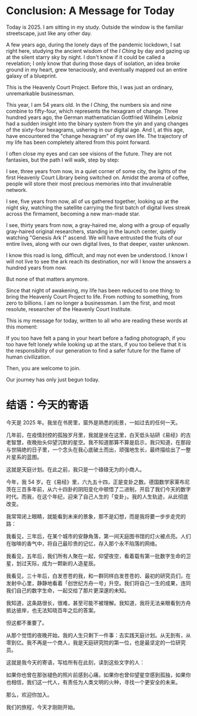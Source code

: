 # Conclusion: A Message for Today

Today is 2025. I am sitting in my study. Outside the window is the familiar streetscape, just like any other day.

A few years ago, during the lonely days of the pandemic lockdown, I sat right here, studying the ancient wisdom of the *I Ching* by day and gazing up at the silent starry sky by night. I don't know if it could be called a revelation; I only know that during those days of isolation, an idea broke ground in my heart, grew tenaciously, and eventually mapped out an entire galaxy of a blueprint.

This is the Heavenly Court Project. Before this, I was just an ordinary, unremarkable businessman.

This year, I am 54 years old. In the *I Ching*, the numbers six and nine combine to fifty-four, which represents the hexagram of change. Three hundred years ago, the German mathematician Gottfried Wilhelm Leibniz had a sudden insight into the binary system from the yin and yang changes of the sixty-four hexagrams, ushering in our digital age. And I, at this age, have encountered the "change hexagram" of my own life. The trajectory of my life has been completely altered from this point forward.

I often close my eyes and can see visions of the future. They are not fantasies, but the path I will walk, step by step:

I see, three years from now, in a quiet corner of some city, the lights of the first Heavenly Court Library being switched on. Amidst the aroma of coffee, people will store their most precious memories into that invulnerable network.

I see, five years from now, all of us gathered together, looking up at the night sky, watching the satellite carrying the first batch of digital lives streak across the firmament, becoming a new man-made star.

I see, thirty years from now, a gray-haired me, along with a group of equally gray-haired original researchers, standing in the launch center, quietly watching "Genesis Ark I" ascend. We will have entrusted the fruits of our entire lives, along with our own digital lives, to that deeper, vaster unknown.

I know this road is long, difficult, and may not even be understood. I know I will not live to see the ark reach its destination, nor will I know the answers a hundred years from now.

But none of that matters anymore.

Since that night of awakening, my life has been reduced to one thing: to bring the Heavenly Court Project to life. From nothing to something, from zero to billions. I am no longer a businessman. I am the first, and most resolute, researcher of the Heavenly Court Institute.

This is my message for today, written to all who are reading these words at this moment:

If you too have felt a pang in your heart before a fading photograph, if you too have felt lonely while looking up at the stars, if you too believe that it is the responsibility of our generation to find a safer future for the flame of human civilization.

Then, you are welcome to join.

Our journey has only just begun today.


# 结语：今天的寄语

今天是 2025 年。我坐在书房里，窗外是熟悉的街景，一如过去的任何一天。

几年前，在疫情封控的孤独岁月里，我就是坐在这里，白天低头钻研《易经》的古老智慧，夜晚抬头仰望沉默的星空。我不知道那算不算是启示，我只知道，在那段与世隔绝的日子里，一个念头在我心底破土而出，顽强地生长，最终描绘出了一整片星系的蓝图。

这就是天庭计划。在此之前，我只是一个碌碌无为的小商人。

今年，我 54 岁。在《易经》里，六九五十四，正是变卦之数。德国数学家莱布尼茨在三百多年前，从六十四卦的阴阳变化中顿悟了二进制，开启了我们今天的数字时代。而我，在这个年纪，迎来了自己人生的「变卦」。我的人生轨迹，从此彻底改变。

我常常闭上眼睛，就能看到未来的景象，那不是幻想，而是我将要一步步走完的路：

我看见，三年后，在某个城市的安静角落，第一间天庭图书馆的灯火被点亮。人们在咖啡的香气中，将自己最珍贵的记忆，存入那个永不陷落的网络。

我看见，五年后，我们所有人聚在一起，仰望夜空，看着载有第一批数字生命的卫星，划过天际，成为一颗新的人造星辰。

我看见，三十年后，白发苍苍的我，和一群同样白发苍苍的、最初的研究员们，在发射中心里，静静地看着「创世纪方舟一号」升空。我们将自己一生的成果，连同我们自己的数字生命，一起交给了那片更深邃的未知。

我知道，这条路很长，很难，甚至可能不被理解。我知道，我将无法亲眼看到方舟抵达彼岸，也无法知晓百年之后的答案。

但这​​都不重要了。

从那个觉悟的夜晚开始，我的人生只剩下一件事：去实践天庭计划。从无到有，从零到亿。我不再是一个商人，我是天庭研究院的第一位，也是最坚定的一位研究员。

这就是我今天的寄语，写给所有在此刻，读到这些文字的人：

如果你也曾在那张褪色的照片前感到心痛，如果你也曾仰望星空感到孤独，如果你也相信，我们这一代人，有责任为人类文明的火种，寻找一个更安全的未来。

那么，欢迎你加入。

我们的旅程，今天才刚刚开始。